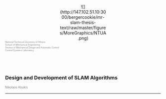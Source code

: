 <center><div style="width:30%">
![](http://147.102.51.10:3000/bergercookie/mr-slam-thesis-text/raw/master/figures/MoreGraphics/NTUA.png)
</div></center>

<div style="color:gray; font-size:0.5em; height:10em;">
National Technical University of Athens<br>
School of Mechanical Engineering<br>
Section of Mechanical Design and Automatic Control<br>
Control Systems Laboratory<br>
</div>

<br>


### Design and Development of SLAM Algorithms

<span style="color:gray; font-size:0.7em"> Nikolaos Koukis </span>

---


